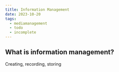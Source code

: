```yaml
---
title: Information Management
date: 2023-10-20
tags:
  - mediamanagement
  - todo
  - incomplete
---
```

## What is information management?
Creating, recording, storing 